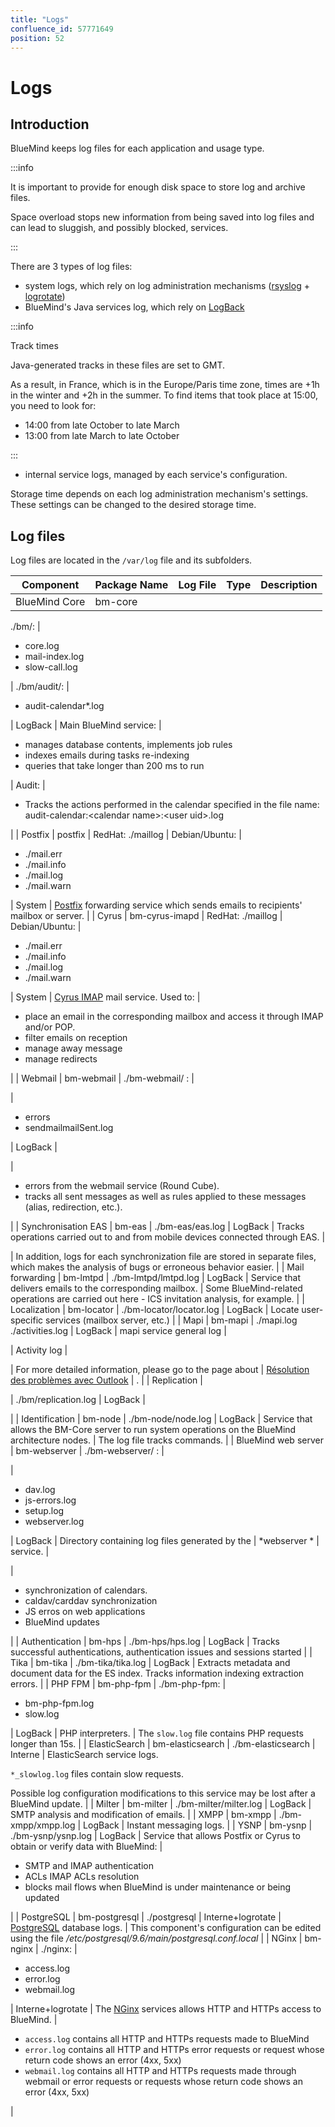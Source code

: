 ```yaml
---
title: "Logs"
confluence_id: 57771649
position: 52
---
```

# Logs


## Introduction

BlueMind keeps log files for each application and usage type.


:::info

It is important to provide for enough disk space to store log and archive files.

Space overload stops new information from being saved into log files and can lead to sluggish, and possibly blocked, services.

:::


There are 3 types of log files:

- system logs, which rely on log administration mechanisms ([rsyslog](http://www.rsyslog.com/) + [logrotate](https://linux.die.net/man/8/logrotate))
- BlueMind's Java services log, which rely on [LogBack](https://logback.qos.ch/)


:::info

Track times

Java-generated tracks in these files are set to GMT.

As a result, in France, which is in the Europe/Paris time zone, times are +1h in the winter and +2h in the summer. To find items that took place at 15:00, you need to look for:

- 14:00 from late October to late March
- 13:00 from late March to late October


:::

- internal service logs, managed by each service's configuration.


Storage time depends on each log administration mechanism's settings. These settings can be changed to the desired storage time.

## Log files

Log files are located in the `/var/log` file and its subfolders.

| Component | Package Name | Log File | Type | Description |
| --- | --- | --- | --- | --- |
| BlueMind Core | bm-core | 
./bm/:
 | 
- core.log
- mail-index.log
- slow-call.log

 | 
./bm/audit/:
 | 
- audit-calendar*.log

 | LogBack | 
Main BlueMind service:
 | 
- manages database contents, implements job rules
- indexes emails during tasks re-indexing 
- queries that take longer than 200 ms to run

 | 
Audit:
 | 
- Tracks the actions performed in the calendar specified in the file name: audit-calendar:&lt;calendar name>:&lt;user uid>.log

 |
| Postfix | postfix | 
RedHat: ./maillog
 | 
Debian/Ubuntu:
 | 
- ./mail.err
- ./mail.info
- ./mail.log
- ./mail.warn

 | System | 
[Postfix](http://postfix.org/) forwarding service which sends emails to recipients' mailbox or server.
 |
| Cyrus | bm-cyrus-imapd | 
RedHat: ./maillog
 | 
Debian/Ubuntu:
 | 
- ./mail.err
- ./mail.info
- ./mail.log
- ./mail.warn

 | System | 
[Cyrus IMAP](https://www.cyrusimap.org/) mail service. Used to:
 | 
- place an email in the corresponding mailbox and access it through IMAP and/or POP.
- filter emails on reception
- manage away message
- manage redirects

 |
| Webmail | bm-webmail | ./bm-webmail/ : | 


 | 
- errors
- sendmailmailSent.log

 | LogBack | 


 | 
- errors from the webmail service (Round Cube).
- tracks all sent messages as well as rules applied to these messages (alias, redirection, etc.).

 |
| Synchronisation EAS | bm-eas | ./bm-eas/eas.log | LogBack | Tracks operations carried out to and from mobile devices connected through EAS. | 


 | In addition, logs for each synchronization file are stored in separate files, which makes the analysis of bugs or erroneous behavior easier. |
| Mail forwarding | bm-lmtpd | ./bm-lmtpd/lmtpd.log | LogBack | 
Service that delivers emails to the corresponding mailbox.
 | 
Some BlueMind-related operations are carried out here - ICS invitation analysis, for example.
 |
| Localization | bm-locator | 
./bm-locator/locator.log
 | LogBack | Locate user-specific services (mailbox server, etc.) |
| Mapi | bm-mapi | 
./mapi.log
./activities.log
 | LogBack | mapi service general log | 


 | Activity log | 


 | For more detailed information, please go to the page about  | [Résolution des problèmes avec Outlook](https://forge.bluemind.net/confluence/display/BM40/Resolution+des+problemes+avec+Outlook) | . |
| Replication | 


 | ./bm/replication.log | LogBack | 


 |
| Identification | bm-node | ./bm-node/node.log | LogBack | 
Service that allows the BM-Core server to run system operations on the BlueMind architecture nodes.
 | 
The log file tracks commands.
 |
| BlueMind web server | bm-webserver | ./bm-webserver/ : | 


 | 
- dav.log
- js-errors.log
- setup.log
- webserver.log

 | LogBack | Directory containing log files generated by the  | *webserver * | service. | 


 | 
- synchronization of calendars.
- caldav/carddav synchronization
- JS erros on web applications
- BlueMind updates

 |
| Authentication | bm-hps | ./bm-hps/hps.log | LogBack | Tracks successful authentications, authentication issues and sessions started |
| Tika | bm-tika | ./bm-tika/tika.log | LogBack | 
Extracts metadata and document data for the ES index.
Tracks information indexing extraction errors.
 |
| PHP FPM | bm-php-fpm | 
./bm-php-fpm:
 | 
- bm-php-fpm.log
- slow.log

 | LogBack | 
PHP interpreters.
 | 
The `slow.log` file contains PHP requests longer than 15s.
 |
| ElasticSearch | bm-elasticsearch | ./bm-elasticsearch | Interne | 
ElasticSearch service logs.

`*_slowlog.log` files contain slow requests.

Possible log configuration modifications to this service may be lost after a BlueMind update.
 |
| Milter | bm-milter | ./bm-milter/milter.log | LogBack | SMTP analysis and modification of emails. |
| XMPP | bm-xmpp | ./bm-xmpp/xmpp.log | LogBack | 
Instant messaging logs.
 |
| YSNP | bm-ysnp | ./bm-ysnp/ysnp.log | LogBack | 
Service that allows Postfix or Cyrus to obtain or verify data with BlueMind:
 | 
- SMTP and IMAP authentication
- ACLs IMAP ACLs resolution
- blocks mail flows when BlueMind is under maintenance or being updated

 |
| PostgreSQL | bm-postgresql | ./postgresql | Interne+logrotate | 
[PostgreSQL](http://postgresql.org/) database logs.
 | 
This component's configuration can be edited using the file */etc/postgresql/9.6/main/postgresql.conf.local*
 |
| NGinx | bm-nginx | 
./nginx:
 | 
- access.log
- error.log
- webmail.log

 | Interne+logrotate | 
The [NGinx](http://nginx.org/) services allows HTTP and HTTPs access to BlueMind.
 | 
- `access.log` contains all HTTP and HTTPs requests made to BlueMind
- `error.log` contains all HTTP and HTTPs error requests or request whose return code shows an error (4xx, 5xx)
- `webmail.log` contains all HTTP and HTTPs requests made through webmail or error requests or requests whose return code shows an error (4xx, 5xx)

 |


